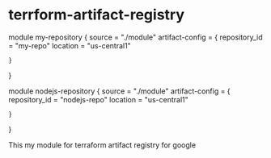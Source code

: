# terrform-artifact-registry


module my-repository {
    source = "./module"
    artifact-config = {
        repository_id = "my-repo"
        location = "us-central1"

    }
}

module nodejs-repository {
    source = "./module"
    artifact-config = {
        repository_id = "nodejs-repo"
        location = "us-central1"

    }
}

This my module for terraform artifact registry for google
